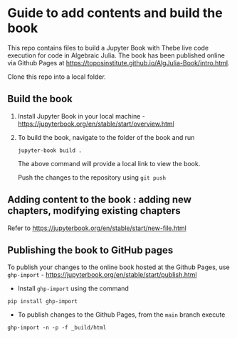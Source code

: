 # Guide to add contents and build the book

This repo contains files to build a Jupyter Book with Thebe live code execution for code in Algebraic Julia. The book has been published online via Github Pages at https://toposinstitute.github.io/AlgJulia-Book/intro.html.

Clone this repo into a local folder. 

## Build the book

1. Install Jupyter Book in your local machine - https://jupyterbook.org/en/stable/start/overview.html

2. To build the book, navigate to the folder of the book and run
    ```
    jupyter-book build .
    ```
    The above command will provide a local link to view the book.
    
    Push the changes to the repository using `git push` 


## Adding content to the book : adding new chapters, modifying existing chapters

Refer to https://jupyterbook.org/en/stable/start/new-file.html 


## Publishing the book to GitHub pages

To publish your changes to the online book hosted at the Github Pages, use `ghp-import` - https://jupyterbook.org/en/stable/start/publish.html

- Install `ghp-import` using the command 

```
pip install ghp-import
```

- To publish changes to the Github Pages, from the `main` branch execute
  
```
ghp-import -n -p -f _build/html
```

        
